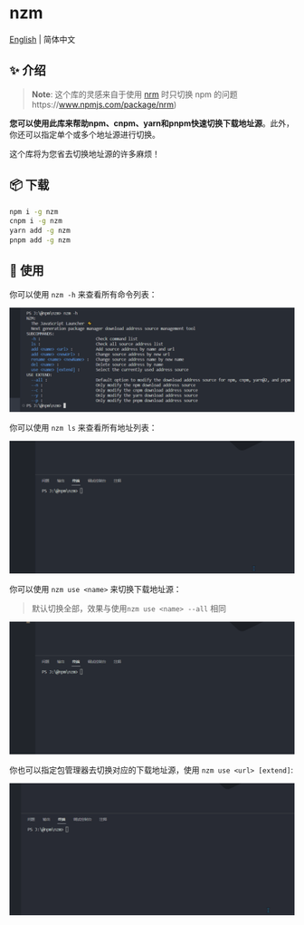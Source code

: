 # nzm

[English](./README.md) | 简体中文

## ✨ 介绍

>   **Note**: 这个库的灵感来自于使用 [nrm](https://www.npmjs.com/package/nrm) 时只切换 npm 的问题https://www.npmjs.com/package/nrm)

**您可以使用此库来帮助npm、cnpm、yarn和pnpm快速切换下载地址源**。此外，你还可以指定单个或多个地址源进行切换。

这个库将为您省去切换地址源的许多麻烦！



## 📦 下载

```bash
npm i -g nzm
cnpm i -g nzm
yarn add -g nzm 
pnpm add -g nzm
```



## 🔨 使用

你可以使用 `nzm -h` 来查看所有命令列表：

![image-20230801113412830](assets/README-zh.assets/image-20230801113412830.png)

你可以使用 `nzm ls` 来查看所有地址列表：

![ls](assets/README-zh.assets/ls.gif)

你可以使用 `nzm use <name>` 来切换下载地址源：

>   默认切换全部，效果与使用`nzm use <name> --all` 相同

![use](assets/README-zh.assets/use.gif)

你也可以指定包管理器去切换对应的下载地址源，使用  `nzm use <url> [extend]`:

![extend](assets/README-zh.assets/extend.gif)







